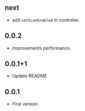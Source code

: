## next

* add `setScanEnabled` in controller.

## 0.0.2

* Improvements performance

## 0.0.1+1

* Update README

## 0.0.1

* First version

